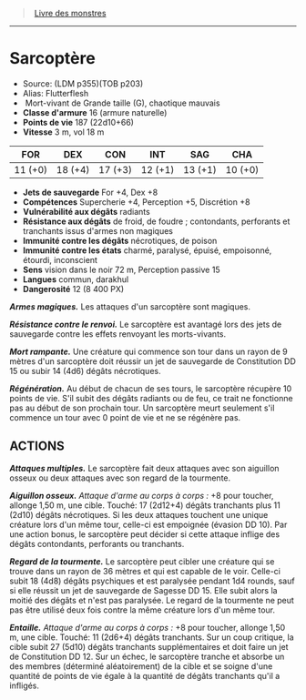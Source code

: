 ﻿> [Livre des monstres](tome_of_beasts.md)

---

# Sarcoptère

- Source: (LDM p355)(TOB p203)
- Alias: Flutterflesh
-  Mort-vivant de Grande taille (G), chaotique mauvais
- **Classe d'armure** 16 (armure naturelle)
- **Points de vie** 187 (22d10+66)
- **Vitesse** 3 m, vol 18 m

|FOR|DEX|CON|INT|SAG|CHA|
|---|---|---|---|---|---|
|11 (+0)|18 (+4)|17 (+3)|12 (+1)|13 (+1)|10 (+0)|

- **Jets de sauvegarde** For +4, Dex +8
- **Compétences** Supercherie +4, Perception +5, Discrétion +8
- **Vulnérabilité aux dégâts** radiants
- **Résistance aux dégâts** de froid, de foudre ; contondants, perforants et tranchants issus d'armes non magiques
- **Immunité contre les dégâts** nécrotiques, de poison
- **Immunité contre les états** charmé, paralysé, épuisé, empoisonné, étourdi, inconscient
- **Sens** vision dans le noir 72 m, Perception passive 15
- **Langues** commun, darakhul
- **Dangerosité** 12 (8 400 PX)

**_Armes magiques._** Les attaques d'un sarcoptère sont magiques.

**_Résistance contre le renvoi._** Le sarcoptère est avantagé lors des jets de sauvegarde contre les effets renvoyant les morts-vivants.

**_Mort rampante._** Une créature qui commence son tour dans un rayon de 9 mètres d'un sarcoptère doit réussir un jet de sauvegarde de Constitution DD 15 ou subir 14 (4d6) dégâts nécrotiques.

**_Régénération._** Au début de chacun de ses tours, le sarcoptère récupère 10 points de vie. S'il subit des dégâts radiants ou de feu, ce trait ne fonctionne pas au début de son prochain tour. Un sarcoptère meurt seulement s'il commence un tour avec 0 point de vie et ne se régénère pas.

## ACTIONS

**_Attaques multiples._** Le sarcoptère fait deux attaques avec son aiguillon osseux ou deux attaques avec son regard de la tourmente.

**_Aiguillon osseux._** _Attaque d'arme au corps à corps :_ +8 pour toucher, allonge 1,50 m, une cible. Touché: 17 (2d12+4) dégâts tranchants plus 11 (2d10) dégâts nécrotiques. Si les deux attaques touchent une unique créature lors d'un même tour, celle-ci est empoignée (évasion DD 10). Par une action bonus, le sarcoptère peut décider si cette attaque inflige des dégâts contondants, perforants ou tranchants.

**_Regard de la tourmente._** Le sarcoptère peut cibler une créature qui se trouve dans un rayon de 36 mètres et qui est capable de le voir. Celle-ci subit 18 (4d8) dégâts psychiques et est paralysée pendant 1d4 rounds, sauf si elle réussit un jet de sauvegarde de Sagesse DD 15. Elle subit alors la moitié des dégâts et n'est pas paralysée. Le regard de la tourmente ne peut pas être utilisé deux fois contre la même créature lors d'un même tour.

**_Entaille._** _Attaque d'arme au corps à corps :_ +8 pour toucher, allonge 1,50 m, une cible. Touché: 11 (2d6+4) dégâts tranchants. Sur un coup critique, la cible subit 27 (5d10) dégâts tranchants supplémentaires et doit faire un jet de Constitution DD 12. Sur un échec, le sarcoptère tranche et absorbe un des membres (déterminé aléatoirement) de la cible et se soigne d'une quantité de points de vie égale à la quantité de dégâts tranchants qu'il a infligés.


